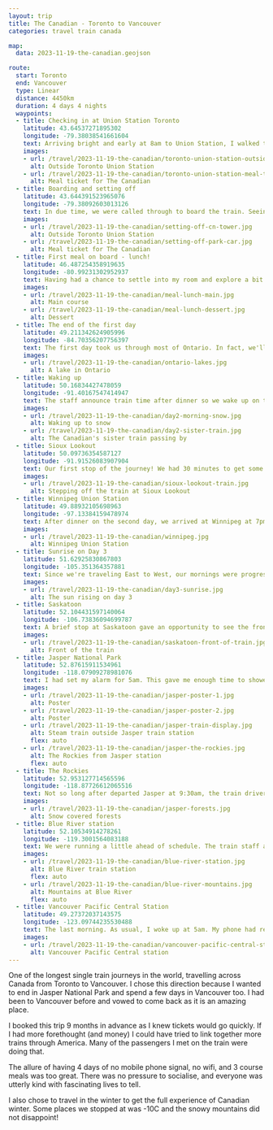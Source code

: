 ```yaml
---
layout: trip
title: The Canadian - Toronto to Vancouver
categories: travel train canada

map:
  data: 2023-11-19-the-canadian.geojson

route:
  start: Toronto
  end: Vancouver
  type: Linear
  distance: 4450km
  duration: 4 days 4 nights
  waypoints:
  - title: Checking in at Union Station Toronto
    latitude: 43.64537271895302
    longitude: -79.38038541661604
    text: Arriving bright and early at 8am to Union Station, I walked through the station, down a ramp, and dropped off my large suitcase knowing I wouldn't see it again until Vancouver. Checking in for the train at the Business Lounge was a simple affair - provide your name and they'll confirm which carriage and compartment I had been allocated. Afterwards, I had to see a gentleman down the way to collect a meal ticket. Since I was early, I had choice between the first or second sitting. Some drinks are available in the lounge, otherwise, I was free to roam around and relax.
    images:
    - url: /travel/2023-11-19-the-canadian/toronto-union-station-outside.jpg
      alt: Outside Toronto Union Station
    - url: /travel/2023-11-19-the-canadian/toronto-union-station-meal-ticket.jpg
      alt: Meal ticket for The Canadian
  - title: Boarding and setting off
    latitude: 43.644391523965076
    longitude: -79.38092603013126
    text: In due time, we were called through to board the train. Seeing the train up close was breath-taking. Huge metal walls was the first thought. Each sleeper carriage has an attendant and they were waiting at the door to greet each of us, letting us know where our room was. Since I was the only passenger in our carriage going all the way to Vancouver, I had to learn some emergency evacuation procedures. Nothing too difficult. Soon after, I got acquainted with my neighbour and we both headed to the Park Car. Since this was off-season, all sleeper passengers had access to the Prestige class observation car at the rear of the train (another reason why I chose to travel in the winter). As we pulled out the station we could see the CN Tower and sit to be served mimosas and canapes. Delicious.
    images:
    - url: /travel/2023-11-19-the-canadian/setting-off-cn-tower.jpg
      alt: Outside Toronto Union Station
    - url: /travel/2023-11-19-the-canadian/setting-off-park-car.jpg
      alt: Meal ticket for The Canadian
  - title: First meal on board - lunch!
    latitude: 46.487254358919635
    longitude: -80.99231302952937
    text: Having had a chance to settle into my room and explore a bit more of the train, of which it is certainly big, it was time for lunch. Both lunch and dinner are 3 course meals and cooked fresh on board the train. Each meal provides a chance to meet new people and discover new perspectives from all walks of life, while being united by a love of the train. After meals, most people head back to their rooms for a short rest. The kitchen certainly does not hold back on portion sizes!
    images:
    - url: /travel/2023-11-19-the-canadian/meal-lunch-main.jpg
      alt: Main course
    - url: /travel/2023-11-19-the-canadian/meal-lunch-dessert.jpg
      alt: Dessert
  - title: The end of the first day
    latitude: 49.211342624905996
    longitude: -84.70356207756397
    text: The first day took us through most of Ontario. In fact, we'll still be in Ontario tomorrow morning, despite the train moving through the night. Ontario is just that big. We snaked between lots of lakes (there are over 250,000 lakes in Ontario!), and it was fascinating to hear how the railway came about from knowledgeable passengers and staff. Dinner was served around 5-6pm. Sitting in the pitch black observation car afterwards was a surreal experience. Passengers retired to their rooms shortly after the sun went down. We've been moving non-stop for 10 hours by this point since leaving Toronto, and I couldn't be in a happier place.
    images:
    - url: /travel/2023-11-19-the-canadian/ontario-lakes.jpg
      alt: A lake in Ontario
  - title: Waking up
    latitude: 50.16834427478059
    longitude: -91.40167547414947
    text: The staff announce train time after dinner so we wake up on the right time. This can differ to the actual timezone we're currently in, but it helps with logistics on board the train. I get a surprisingly good night sleep in a comfortable bed. I wake at 6am to freshen up and head on over to the dining car at 6:30am for breakfast. It is nice to get some quiet time to eat alongside the real early birds. I'll be seeing them regularly for breakfast. Afterwards, I head on up to the Park car (no one else is there) to watch the sun rise and watch the snow covered grounds pass by. We even see our sister train pass too!
    images:
    - url: /travel/2023-11-19-the-canadian/day2-morning-snow.jpg
      alt: Waking up to snow
    - url: /travel/2023-11-19-the-canadian/day2-sister-train.jpg
      alt: The Canadian's sister train passing by
  - title: Sioux Lookout
    latitude: 50.09736354587127
    longitude: -91.91526083907904
    text: Our first stop of the journey! We had 30 minutes to get some fresh air on the platform of Sioux Lookout station, and our first proper look at the train itself. We were able to walk up and down but not to the very front of the train; it was getting a water top up.
    images:
    - url: /travel/2023-11-19-the-canadian/sioux-lookout-train.jpg
      alt: Stepping off the train at Sioux Lookout
  - title: Winnipeg Union Station
    latitude: 49.88932105698963
    longitude: -97.13384159478974
    text: After dinner on the second day, we arrived at Winnipeg at 7pm in the province of Manitoba. We were more or less running on schedule, so we had the full 4 hours here. Many left the station and went to The Forks, a pub nearby. It is also here that the train crew changes; we'll be greeted by fresh new faces tomorrow morning at breakfast. After exploring the train station for a while, I decided to head back to the train instead and get into bed.
    images:
    - url: /travel/2023-11-19-the-canadian/winnipeg.jpg
      alt: Winnipeg Union Station
  - title: Sunrise on Day 3
    latitude: 51.62925830867803
    longitude: -105.351364357881
    text: Since we're traveling East to West, our mornings were progressively getting darker. Breakfast for me was always at 6:30am. I just prefer to start the day early. This also gave me a good few hours alone in the Park car to watch the sunrise. This morning, it was incredible.
    images:
    - url: /travel/2023-11-19-the-canadian/day3-sunrise.jpg
      alt: The sun rising on day 3
  - title: Saskatoon
    latitude: 52.104431597140064
    longitude: -106.73836094699787
    text: A brief stop at Saskatoon gave an opportunity to see the front of the train. We firmly were in Saskatchewan now, and the day would be full of looking across the prairies. Utter nothingness for miles on end. The train staff holds a good number of events for entertainment throughout each day. Today it was bingo, a showing a train documentary, and a wine tasting in the evening. All optional to attend, but also great fun if you do.
    images:
    - url: /travel/2023-11-19-the-canadian/saskatoon-front-of-train.jpg
      alt: Front of the train
  - title: Jasper National Park
    latitude: 52.87615911534961
    longitude: -118.07909278981076
    text: I had set my alarm for 5am. This gave me enough time to shower and get prepared for arrival into Jasper at 6am. I did not want to miss this for anything. Though it was pitch black when the doors were opened, I was the first off the train and smiling from ear to ear; I had been longing to come back to Jasper for a very very long time. First things first, Tim Hortons for breakfast. Then a few hours exploring the small town watching the sun rise over the snowy mountains. The early cloud cover meant we weren't going to get clear views when we pass through the mountains later, but that didn't matter to me. Just being in Jasper with the sun and fresh snow falling was enough to make the whole trip perfect.
    images:
    - url: /travel/2023-11-19-the-canadian/jasper-poster-1.jpg
      alt: Poster
    - url: /travel/2023-11-19-the-canadian/jasper-poster-2.jpg
      alt: Poster
    - url: /travel/2023-11-19-the-canadian/jasper-train-display.jpg
      alt: Steam train outside Jasper train station
      flex: auto
    - url: /travel/2023-11-19-the-canadian/jasper-the-rockies.jpg
      alt: The Rockies from Jasper station
      flex: auto
  - title: The Rockies
    latitude: 52.953127714565596
    longitude: -118.87726612065516
    text: Not so long after departed Jasper at 9:30am, the train drivers had radioed back to other staff members that elk were spotted alongside the tracks. And as if by magic, there they were on the right. This all happened in a matter of seconds. The Park car was full this morning. People knew this was the prime location for this morning. We were going to pass through the Rocky Mountains. I had been looking forward to this moment for a very long time. The snowy morning had transitioned to misty grey skies and crisp winds; we couldn't see the top of Mount Robson unfortunately. As we snaked our way through and down the mountains, the scenery was breath-taking. From entire forests covered in white snow to the vast Moose Lake - the surface as still as can be. We tried spotting eagles and bears, but alas we could only see their tracks. An incredible morning and one I will never forget. As we descended into British Columbia proper, I headed over to the dining car for brunch.
    images:
    - url: /travel/2023-11-19-the-canadian/jasper-forests.jpg
      alt: Snow covered forests
  - title: Blue River station
    latitude: 52.10534914278261
    longitude: -119.3001564083188
    text: We were running a little ahead of schedule. The train staff announced we had time for a brief stop at Blue River. This was a wonderful opportunity to take some photos of my favourite mountain range in the world. I had seen these on my last visit to Canada, and an air of familiarity arose when I saw them again this time. Truly spectacular.
    images:
    - url: /travel/2023-11-19-the-canadian/blue-river-station.jpg
      alt: Blue River train station
      flex: auto
    - url: /travel/2023-11-19-the-canadian/blue-river-mountains.jpg
      alt: Mountains at Blue River
      flex: auto
  - title: Vancouver Pacific Central Station
    latitude: 49.27372037143575
    longitude: -123.09744235530488
    text: The last morning. As usual, I woke up at 5am. My phone had reception again so that meant we were near Vancouver. In fact, we were early so we had to wait outside of the city for quite some time. I skipped breakfast opting to pick something up once I had dropped my bags off at my hotel. We eventually arrived into Pacific Central station at 8am. It was a bittersweet moment jumping off the train for the final time. It was an incredible four days and four nights onboard. The time I had to myself to contemplate, the wonderful people I spoke to at meal times. A journey I'd gladly do again, maybe even with others if they would come with me. I collected my luggage within the station, and headed to my hotel in downtown Vancouver via a short metro ride.
    images:
    - url: /travel/2023-11-19-the-canadian/vancouver-pacific-central-station.jpg
      alt: Vancouver Pacific Central station
---
```


One of the longest single train journeys in the world, travelling across Canada from Toronto to Vancouver. I chose this direction because I wanted to end in Jasper National Park and spend a few days in Vancouver too. I had been to Vancouver before and vowed to come back as it is an amazing place.

I booked this trip 9 months in advance as I knew tickets would go quickly. If I had more forethought (and money) I could have tried to link together more trains through America. Many of the passengers I met on the train were doing that.

The allure of having 4 days of no mobile phone signal, no wifi, and 3 course meals was too great. There was no pressure to socialise, and everyone was utterly kind with fascinating lives to tell.

I also chose to travel in the winter to get the full experience of Canadian winter. Some places we stopped at was -10C and the snowy mountains did not disappoint!
